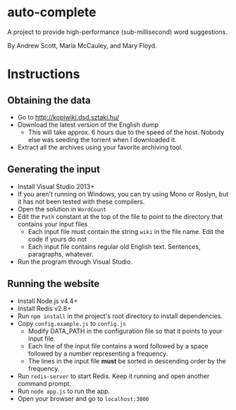 # auto-complete

A project to provide high-performance (sub-millisecond) word suggestions.

By Andrew Scott, Maria McCauley, and Mary Floyd.

# Instructions

## Obtaining the data

* Go to http://kopiwiki.dsd.sztaki.hu/ 
* Download the latest version of the English dump
	* This will take approx. 6 hours due to the speed of the host. Nobody else was seeding the torrent when I downloaded it.
* Extract all the archives using your favorite archiving tool.


## Generating the input

* Install Visual Studio 2013+
* If you aren't running on Windows, you can try using Mono or Roslyn, but it has not been tested with these compilers.
* Open the solution in `WordCount`
* Edit the `Path` constant at the top of the file to point to the directory that contains your input files
	* Each input file must contain the string `wiki` in the file name. Edit the code if yours do not
	* Each input file contains regular old English text. Sentences, paragraphs, whatever. 
* Run the program through Visual Studio.


## Running the website 

* Install Node.js v4.4+ 
* Install Redis v2.8+
* Run `npm install` in the project's root directory to install dependencies.
* Copy `config.example.js` to `config.js`
	* Modify DATA_PATH in the configuration file so that it points to your input file.
	* Each line of the input file contains a word followed by a space followed by a number representing a frequency.
	* The lines in the input file **must** be sorted in descending order by the frequency.
* Run `redis-server` to start Redis. Keep it running and open another command prompt.
* Run `node app.js` to run the app.
* Open your browser and go to `localhost:3000`
